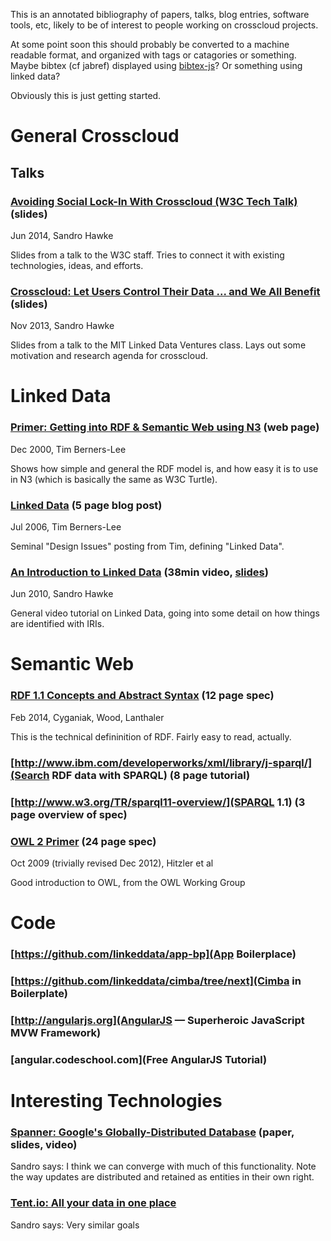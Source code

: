 
This is an annotated bibliography of papers, talks, blog entries,
software tools, etc, likely to be of interest to people working on
crosscloud projects.

At some point soon this should probably be converted to a machine
readable format, and organized with tags or catagories or something.
Maybe bibtex (cf jabref) displayed using
[bibtex-js](https://code.google.com/p/bibtex-js/)?  Or something using
linked data?

Obviously this is just getting started.


# General Crosscloud

## Talks


### [Avoiding Social Lock-In With Crosscloud (W3C Tech Talk)](http://www.w3.org/2014/Talks/0605-sandro) (slides)

Jun 2014, Sandro Hawke

Slides from a talk to the W3C staff.    Tries to connect it with existing technologies, ideas, and efforts.


### [Crosscloud: Let Users Control Their Data ... and We All Benefit](http://www.w3.org/2013/Talks/1119-sandro-crosscloud/) (slides)

Nov 2013, Sandro Hawke

Slides from a talk to the MIT Linked Data Ventures class.   Lays out some motivation and research agenda for crosscloud.



# Linked Data 

### [Primer: Getting into RDF & Semantic Web using N3](http://www.w3.org/2000/10/swap/Primer.html) (web page)

Dec 2000, Tim Berners-Lee

Shows how simple and general the RDF model is, and how easy it is to use in N3 (which is basically the same as W3C Turtle).



### [Linked Data](http://www.w3.org/DesignIssues/LinkedData.html) (5 page blog post)

Jul 2006, Tim Berners-Lee

Seminal "Design Issues" posting from Tim, defining "Linked Data".


### [An Introduction to Linked Data](https://vimeo.com/12444260) (38min video, [slides](http://www.w3.org/2010/Talks/0608-linked-data/))

Jun 2010, Sandro Hawke

General video tutorial on Linked Data, going into some detail on how things are identified with IRIs.


# Semantic Web

### [RDF 1.1 Concepts and Abstract Syntax](http://www.w3.org/TR/rdf11-concepts/) (12 page spec)

Feb 2014, Cyganiak, Wood, Lanthaler

This is the technical defininition of RDF.   Fairly easy to read, actually.  


### [http://www.ibm.com/developerworks/xml/library/j-sparql/](Search RDF data with SPARQL) (8 page tutorial)

### [http://www.w3.org/TR/sparql11-overview/](SPARQL 1.1) (3 page overview of spec)

### [OWL 2 Primer](http://www.w3.org/TR/owl2-primer/) (24 page spec)

Oct 2009 (trivially revised Dec 2012), Hitzler et al

Good introduction to OWL, from the OWL Working Group





# Code

### [https://github.com/linkeddata/app-bp](App Boilerplace)

### [https://github.com/linkeddata/cimba/tree/next](Cimba in Boilerplate)

### [http://angularjs.org](AngularJS — Superheroic JavaScript MVW Framework)

### [angular.codeschool.com](Free AngularJS Tutorial)



# Interesting Technologies

### [Spanner: Google's Globally-Distributed Database](http://research.google.com/archive/spanner.html) (paper, slides, video)

Sandro says: I think we can converge with much of this functionality.   Note the way updates are distributed and retained as entities in their own right.




### [Tent.io: All your data in one place](https://tent.io/)

Sandro says: Very similar goals

